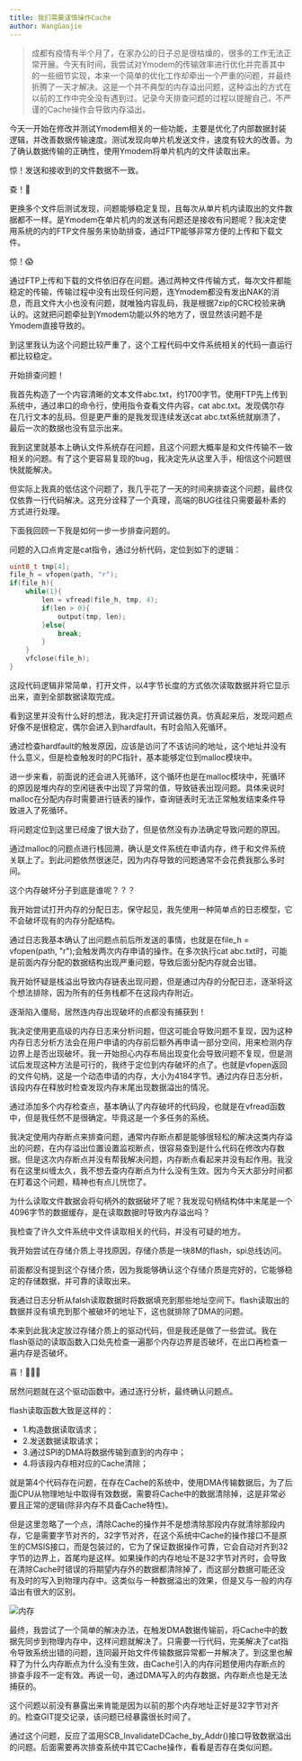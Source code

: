 ```yaml
---
title: 我们需要谨慎操作Cache
author: WangGaojie
---
```


>成都有疫情有半个月了，在家办公的日子总是很枯燥的，很多的工作无法正常开展。今天有时间，我尝试对Ymodem的传输效率进行优化并完善其中的一些细节实现，本来一个简单的优化工作却牵出一个严重的问题，并最终折腾了一天才解决。这是一个并不典型的内存溢出问题，这种溢出的方式在以前的工作中完全没有遇到过。记录今天排查问题的过程以提醒自己，不严谨的Cache操作会导致内存溢出。

今天一开始在修改并测试Ymodem相关的一些功能，主要是优化了内部数据封装逻辑，并改善数据传输速度。测试发现向单片机发送文件，速度有较大的改善。为了确认数据传输的正确性，使用Ymodem将单片机内的文件读取出来。

惊！发送和接收到的文件数据不一致。

查！🧐

更换多个文件后测试发现，问题能够稳定复现，且每次从单片机内读取出的文件数据都不一样。是Ymodem在单片机内的发送有问题还是接收有问题呢？我决定使用系统的内的FTP文件服务来协助排查，通过FTP能够非常方便的上传和下载文件。

惊！😱

通过FTP上传和下载的文件依旧存在问题。通过两种文件传输方式，每次文件都能稳定的传输，传输过程中没有出现任何问题，连Ymodem都没有发出NAK的消息，而且文件大小也没有问题，就唯独内容乱码，我是根据7zip的CRC校验来确认的。这就把问题牵扯到Ymodem功能以外的地方了，很显然该问题不是Ymodem直接导致的。

到这里我认为这个问题比较严重了，这个工程代码中文件系统相关的代码一直运行都比较稳定。

开始排查问题！

我首先构造了一个内容清晰的文本文件abc.txt，约1700字节。使用FTP先上传到系统中，通过串口的命令行，使用指令查看文件内容，cat abc.txt。发现偶尔存在几行文本的乱码。但是更严重的是我发现连续发送cat abc.txt系统就崩溃了，最后一次的数据也没有显示出来。

我到这里就基本上确认文件系统存在问题，且这个问题大概率是和文件传输不一致相关的问题。有了这个更容易复现的bug，我决定先从这里入手，相信这个问题很快就能解决。

但实际上我真的低估这个问题了，我几乎花了一天的时间来排查这个问题，最终仅仅依靠一行代码解决。这充分诠释了一个真理，高端的BUG往往只需要最朴素的方式进行处理。

下面我回顾一下我是如何一步一步排查问题的。

问题的入口点肯定是cat指令，通过分析代码，定位到如下的逻辑：
```c
uint8_t tmp[4];
file_h = vfopen(path, "r");
if(file_h){
    while(1){
        len = vfread(file_h, tmp, 4);
        if(len > 0){
            output(tmp, len);
        }else{
            break;
        }
    }
    vfclose(file_h);
}
```

这段代码逻辑非常简单，打开文件，以4字节长度的方式依次读取数据并将它显示出来，直到全部数据读取完成。

看到这里并没有什么好的想法，我决定打开调试器仿真。仿真起来后，发现问题点好像不是很稳定，偶尔会进入到hardfault，有时会陷入死循环。

通过检查hardfault的触发原因，应该是访问了不该访问的地址，这个地址并没有什么意义，但是检查触发时的PC指针，基本能够定位到malloc模块中。

进一步来看，前面说的还会进入死循环，这个循环也是在malloc模块中，死循环的原因是堆内存的空闲链表中出现了异常的值，导致链表出现问题。具体来说时malloc在分配内存时需要进行链表的操作，查询链表时无法正常触发结束条件导致进入了死循环。

将问题定位到这里已经废了很大劲了，但是依然没有办法确定导致问题的原因。

通过malloc的问题点进行栈回溯，确认是文件系统在申请内存，终于和文件系统关联上了。到此问题依然很迷茫，因为内存导致的问题通常不会花费我那么多时间。

这个内存破坏分子到底是谁呢？？？

我开始尝试打开内存的分配日志，保守起见，我先使用一种简单点的日志模型，它不会破坏现有的内存分配结构。

通过日志我基本确认了出问题点前后所发送的事情，也就是在file_h = vfopen(path, "r");会触发两次内存申请的操作。在多次执行cat abc.txt时，可能是前面内存分配的数据结构出现严重问题，导致后面分配内存就会出错。

我开始怀疑是栈溢出导致内存链表出现问题，但是通过内存的分配日志，逐渐将这个想法排除，因为所有的任务栈都不在这段内存附近。

逐渐陷入僵局，居然连内存出现破坏的点都没有捕获到！

我决定使用更高级的内存日志来分析问题，但这可能会导致问题不复现，因为这种内存日志分析方法会在用户申请的内存前后额外再申请一部分空间，用来检测内存边界上是否出现破坏。我一开始担心内存布局出现变化会导致问题不复现，但是测试后发现这种方法是可行的，我终于定位到内存破坏的点了。也就是vfopen返回的文件句柄，这是一个动态申请的内存，大小为4184字节。通过内存日志分析，该段内存在释放时检查发现内存末尾出现数据溢出的情况。

通过添加多个内存检查点，基本确认了内存破坏的代码段，也就是在vfread函数中，但是我任然不是很确定。毕竟这是一个多任务的系统。

我决定使用内存断点来排查问题，通常内存断点都是能够很轻松的解决这类内存溢出的问题，在内存溢出位置设置监视断点，很容易查到是什么代码在修改内存数据。但是这次内存断点并没有帮我解决问题，内存断点看起来并没有起作用。我没有在这里纠缠太久，我不想去查内存断点为什么没有生效。因为今天大部分时间都在盯着这个问题，精神也有点儿恍惚了。

为什么读取文件数据会将句柄外的数据破坏了呢？我发现句柄结构体中末尾是一个4096字节的数据缓存，是在读取数据时导致内存溢出吗？

我检查了许久文件系统中文件读取相关的代码，并没有可疑的地方。

我开始尝试在存储介质上寻找原因，存储介质是一块8M的flash，spi总线访问。

前面都没有提到这个存储介质，因为我能够确认这个存储介质是完好的，它能够稳定的存储数据，并可靠的读取出来。

我通过日志分析从falsh读取数据时将数据填充到那些地址空间下。flash读取出的数据并没有填充到那个被破坏的地址下，这也就排除了DMA的问题。

本来到此我决定放过存储介质上的驱动代码，但是我还是做了一些尝试。我在flash驱动的读取函数入口处先检查一遍那个内存边界是否破坏，在出口再检查一遍内存是否破坏。

喜！🎉🎉🎉

居然问题就在这个驱动函数中。通过逐行分析，最终确认问题点。

flash读取函数大致是这样的：
- 1.构造数据读取请求；
- 2.发送数据读取请求；
- 3.通过SPI的DMA将数据传输到直到的内存中；
- 4.将该段内存相对应的Cache清除；

就是第4个代码存在问题，在存在Cache的系统中，使用DMA传输数据后，为了后面CPU从物理地址中取得有效数据，需要将Cache中的数据清除掉，这是非常必要且正常的逻辑(除非内存不具备Cache特性)。

但是这里忽略了一个点，清除Cache的操作并不是想清除那段内存就清除那段内存，它是需要字节对齐的，32字节对齐，在这个系统中Cache的操作接口不是原生的CMSIS接口，而是包装过的，它为了保证数据操作可靠，它会自动对齐到32字节的边界上，首尾均是这样。如果操作的内存地址不是32字节对齐时，会导致在清除Cache时错误的将期望内存外的数据都清除掉了，而这部分数据可能还没有及时的写入到物理内存中。这类似与一种数据溢出的效果，但是又与一般的内存溢出有很大的区别。

![内存](内存.svg)

最终，我尝试了一个简单的解决办法，在触发DMA数据传输前，将Cache中的数据先同步到物理内存中，这样问题就解决了。只需要一行代码，完美解决了cat指令导致系统出错的问题，连同最开始文件传输数据异常都一并解决了。到这里也解释了为什么内存断点为什么没有生效，由Cache引入的内存问题使用内存断点的排查手段不一定有效。再说一句，通过DMA写入的内存数据，内存断点也是无法捕获的。

这个问题以前没有暴露出来肯能是因为以前的那个内存地址正好是32字节对齐的。检查GIT提交记录，该问题已经暴露很长时间了。

通过这个问题，反应了滥用SCB_InvalidateDCache_by_Addr()接口导致数据溢出的问题。后面需要再次排查系统中其它Cache操作，看看是否存在类似问题。
